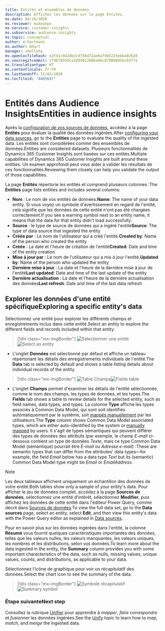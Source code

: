 ```yaml
---
title: Entités et ensembles de données
description: Affichez les données sur la page Entités.
ms.date: 04/16/2020
ms.reviewer: mukeshpo
ms.service: customer-insights
ms.subservice: audience-insights
ms.topic: conceptual
author: m-hartmann
ms.author: mhart
manager: shellyha
ms.openlocfilehash: e3f41c0424b2cd756d72ae6af9d5225ebba92628
ms.sourcegitcommit: cf9b78559ca189d4c2086a66c879098d56c0377a
ms.translationtype: HT
ms.contentlocale: fr-FR
ms.lasthandoff: 11/03/2020
ms.locfileid: "4405647"
---
```

# <a name="entities-in-audience-insights"></a><span data-ttu-id="01208-103">Entités dans Audience Insights</span><span class="sxs-lookup"><span data-stu-id="01208-103">Entities in audience insights</span></span>

<span data-ttu-id="01208-104">Après la [configuration de vos sources de données](data-sources.md), accédez à la page **Entités** pour évaluer la qualité des données ingérées.</span><span class="sxs-lookup"><span data-stu-id="01208-104">After [configuring your data sources](data-sources.md), go to the **Entities** page to evaluate the quality of the ingested data.</span></span> <span data-ttu-id="01208-105">Les entités sont considérées comme des ensembles de données.</span><span class="sxs-lookup"><span data-stu-id="01208-105">Entities are considered datasets.</span></span> <span data-ttu-id="01208-106">Plusieurs fonctionnalités de Dynamics 365 Customer Insights sont basées sur ces entités.</span><span class="sxs-lookup"><span data-stu-id="01208-106">Multiple capabilities of Dynamics 365 Customer Insights are built around these entities.</span></span> <span data-ttu-id="01208-107">Un examen approfondi peut vous aider à valider les résultats de ces fonctionnalités.</span><span class="sxs-lookup"><span data-stu-id="01208-107">Reviewing them closely can help you validate the output of those capabilities.</span></span>

<span data-ttu-id="01208-108">La page **Entités** répertorie les entités et comprend plusieurs colonnes :</span><span class="sxs-lookup"><span data-stu-id="01208-108">The **Entities** page lists entities and includes several columns:</span></span>

- <span data-ttu-id="01208-109">**Nom** : Le nom de vos entités de données.</span><span class="sxs-lookup"><span data-stu-id="01208-109">**Name**: The name of your data entity.</span></span> <span data-ttu-id="01208-110">Si vous voyez un symbole d'avertissement en regard de l'entité, cela signifie que les données de cette entité n'ont pas été chargées correctement.</span><span class="sxs-lookup"><span data-stu-id="01208-110">If you see a warning symbol next to an entity name, it means that the data for that entity didn't load successfully.</span></span>
- <span data-ttu-id="01208-111">**Source** : le type de source de données qui a ingéré l'entité</span><span class="sxs-lookup"><span data-stu-id="01208-111">**Source**: The type of data source that ingested the entity</span></span>
- <span data-ttu-id="01208-112">**Créée par** : Le nom de l'utilisateur qui a créé l'entité.</span><span class="sxs-lookup"><span data-stu-id="01208-112">**Created by**: Name of the person who created the entity</span></span>
- <span data-ttu-id="01208-113">**Créée** : La date et l'heure de création de l'entité</span><span class="sxs-lookup"><span data-stu-id="01208-113">**Created**: Date and time of the entity creation</span></span>
- <span data-ttu-id="01208-114">**Mise à jour par** : Le nom de l'utilisateur qui a mis à jour l'entité.</span><span class="sxs-lookup"><span data-stu-id="01208-114">**Updated by**: Name of the person who updated the entity</span></span>
- <span data-ttu-id="01208-115">**Dernière mise à jour** : La date et l'heure de la dernière mise à jour de l'entité</span><span class="sxs-lookup"><span data-stu-id="01208-115">**Last updated**: Date and time of the last update of the entity</span></span>
- <span data-ttu-id="01208-116">**Dernière actualisation** : La date et l'heure de la dernière actualisation des données</span><span class="sxs-lookup"><span data-stu-id="01208-116">**Last refresh**: Date and time of the last data refresh</span></span>

## <a name="exploring-a-specific-entitys-data"></a><span data-ttu-id="01208-117">Explorer les données d'une entité spécifique</span><span class="sxs-lookup"><span data-stu-id="01208-117">Exploring a specific entity's data</span></span>

<span data-ttu-id="01208-118">Sélectionnez une entité pour explorer les différents champs et enregistrements inclus dans cette entité.</span><span class="sxs-lookup"><span data-stu-id="01208-118">Select an entity to explore the different fields and records included within that entity.</span></span>

> [!div class="mx-imgBorder"]
> <span data-ttu-id="01208-119">![Sélectionner une entité](media/data-manager-entities-data.png "Sélectionner une entité")</span><span class="sxs-lookup"><span data-stu-id="01208-119">![Select an entity](media/data-manager-entities-data.png "Select an entity")</span></span>

- <span data-ttu-id="01208-120">L'onglet **Données** est sélectionné par défaut et affiche un tableau répertoriant les détails des enregistrements individuels de l'entité.</span><span class="sxs-lookup"><span data-stu-id="01208-120">The **Data** tab is selected by default and shows a table listing details about individual records of the entity.</span></span>

> [!div class="mx-imgBorder"]
> <span data-ttu-id="01208-121">![Table Champs](media/data-manager-entities-fields.PNG "Table Champs")</span><span class="sxs-lookup"><span data-stu-id="01208-121">![Fields table](media/data-manager-entities-fields.PNG "Fields table")</span></span>

- <span data-ttu-id="01208-122">L'onglet **Champs** permet d'examiner les détails de l'entité sélectionnée, comme le nom des champs, les types de données, et les types.</span><span class="sxs-lookup"><span data-stu-id="01208-122">The **Fields** tab shows a table to review details for the selected entity, such as field names, data types, and types.</span></span> <span data-ttu-id="01208-123">La colonne **Type** affiche les types associés à Common Data Model, qui sont soit identifiés automatiquement par le système, soit [mappés manuellement](map-entities.md) par les utilisateurs.</span><span class="sxs-lookup"><span data-stu-id="01208-123">The **Type** column shows Common Data Model associated types, which are either auto-identified by the system or [manually mapped](map-entities.md) by users.</span></span> <span data-ttu-id="01208-124">Il s'agit de types sémantiques qui peuvent différer des types de données des attributs (par exemple, le champ *E-mail* ci-dessous contient un type de données *Texte*, mais ce type Common Data Model (sémantique) pourrait être *E-mail* ou *Adresse e-mail*) :</span><span class="sxs-lookup"><span data-stu-id="01208-124">These are semantic types that can differ from the attributes' data types—for example, the field *Email* below has a data type *Text* but its (semantic) Common Data Model type might be *Email* or *EmailAddress*.</span></span>

> [!NOTE]
> <span data-ttu-id="01208-125">Les deux tableaux affichent uniquement un échantillon des données de votre entité.</span><span class="sxs-lookup"><span data-stu-id="01208-125">Both tables show only a sample of your entity's data.</span></span> <span data-ttu-id="01208-126">Pour afficher le jeu de données complet, accédez à la page **Sources de données**, sélectionnez une entité d'intérêt, sélectionnez **Modifier**, puis affichez les données de cette entité dans l'éditeur Power Query, comme décrit dans [Sources de données](data-sources.md).</span><span class="sxs-lookup"><span data-stu-id="01208-126">To view the full data set, go to the **Data sources** page, select an entity, select **Edit**, and then view this entity's data with the Power Query editor as explained in [Data sources](data-sources.md).</span></span>

<span data-ttu-id="01208-127">Pour en savoir plus sur les données ingérées dans l'entité, la colonne **Résumé** vous fournit quelques caractéristiques importantes des données, telles que les valeurs nulles, les valeurs manquantes, les valeurs uniques, les nombres et les distributions, selon vos données.</span><span class="sxs-lookup"><span data-stu-id="01208-127">To learn more about the data ingested in the entity, the **Summary** column provides you with some important characteristics of the data, such as nulls, missing values, unique values, counts, and distributions, as applicable to your data.</span></span>

<span data-ttu-id="01208-128">Sélectionnez l'icône de graphique pour voir un récapitulatif des données.</span><span class="sxs-lookup"><span data-stu-id="01208-128">Select the chart icon to see the summary of the data.</span></span>

> [!div class="mx-imgBorder"]
> <span data-ttu-id="01208-129">![Symbole récapitulatif](media/data-manager-entities-summary.png "Table Résumé des données")</span><span class="sxs-lookup"><span data-stu-id="01208-129">![Summary symbol](media/data-manager-entities-summary.png "Data summary table")</span></span>

### <a name="next-step"></a><span data-ttu-id="01208-130">Étape suivante</span><span class="sxs-lookup"><span data-stu-id="01208-130">Next step</span></span>

<span data-ttu-id="01208-131">Consultez la rubrique [Unifier](data-unification.md) pour apprendre à *mapper*, *faire correspondre* et *fusionner* les données ingérées.</span><span class="sxs-lookup"><span data-stu-id="01208-131">See the [Unify](data-unification.md) topic to learn how to *map*, *match*, and *merge* the ingested data.</span></span>
